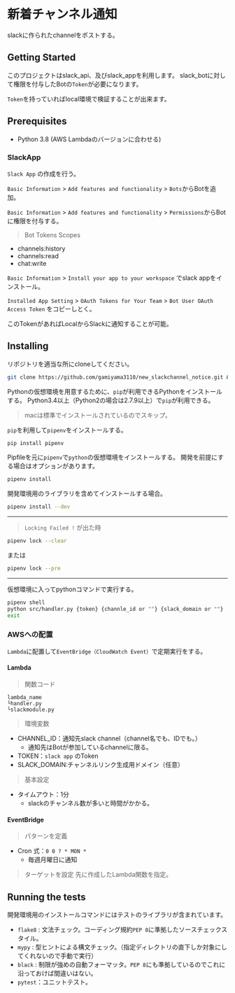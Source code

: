 # 新着チャンネル通知

slackに作られたchannelをポストする。

## Getting Started

このプロジェクトはslack_api、及びslack_appを利用します。
slack_botに対して権限を付与したBotの`Token`が必要になります。

`Token`を持っていればlocal環境で検証することが出来ます。

## Prerequisites

* Python 3.8 (AWS Lambdaのバージョンに合わせる)

### SlackApp

`Slack App` の作成を行う。

`Basic Information` > `Add features and functionality` > `Bots`からBotを追加。

`Basic Information` > `Add features and functionality` > `Permissions`からBotに権限を付与する。

> Bot Tokens Scopes
* channels:history
* channels:read
* chat:write

`Basic Information` > `Install your app to your workspace` でslack appをインストール。

`Installed App Setting` > `OAuth Tokens for Your Team` > `Bot User OAuth Access Token` をコピーしとく。

このTokenがあればLocalからSlackに通知することが可能。

## Installing

リポジトリを適当な所にcloneしてください。
```sh
git clone https://github.com/gamiyama3110/new_slackchannel_notice.git & cdnew_slackchanne l_notice 
```

Pythonの仮想環境を用意するために、`pip`が利用できるPythonをインストールする。
Python3.4以上（Python2の場合は2.7.9以上）で`pip`が利用できる。

> macは標準でインストールされているのでスキップ。

`pip`を利用して`pipenv`をインストールする。

```sh
pip install pipenv
```

Pipfileを元に`pipenv`で`python`の仮想環境をインストールする。
開発を前提にする場合はオプションがあります。
```sh
pipenv install
```

開発環境用のライブラリを含めてインストールする場合。
```sh
pipenv install --dev
```

---
> `Locking Failed !` が出た時

```sh
pipenv lock --clear
```
または
```sh
pipenv lock --pre
```

---
仮想環境に入ってpythonコマンドで実行する。
```sh
pipenv shell
python src/handler.py {token} {channle_id or ""} {slack_domain or ""}
exit
```

### AWSへの配置

`Lambda`に配置して`EventBridge（CloudWatch Event）`で定期実行をする。

#### Lambda

> 関数コード
```
lambda_name
└handler.py
└slackmodule.py
```

> 環境変数
* CHANNEL_ID：通知先slack channel（channel名でも、IDでも。）
    * 通知先はBotが参加しているchannelに限る。
* TOKEN：`slack app` のToken
* SLACK_DOMAIN:チャンネルリンク生成用ドメイン（任意）

> 基本設定

* タイムアウト：1分
    * slackのチャンネル数が多いと時間がかかる。

#### EventBridge

> パターンを定義
* Cron 式：`0 0 ? * MON *`
    * 毎週月曜日に通知

> ターゲットを設定
先に作成したLambda関数を指定。

## Running the tests
開発環境用のインストールコマンドにはテストのライブラリが含まれています。

* `flake8` : 文法チェック。コーディング規約`PEP 8`に準拠したソースチェックスタイル。
* `mypy` : 型ヒントによる構文チェック。（指定ディレクトリの直下しか対象にしてくれないので手動で実行）
* `black` : 制限が強めの自動フォーマッタ。`PEP 8`にも準拠しているのでこれに沿っておけば間違いはない。
* `pytest`：ユニットテスト。
